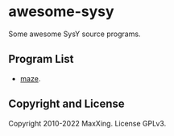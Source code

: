 # awesome-sysy

Some awesome SysY source programs.

## Program List

* [maze](maze).

## Copyright and License

Copyright 2010-2022 MaxXing. License GPLv3.
